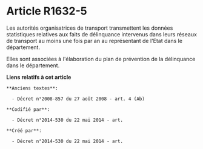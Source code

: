 # Article R1632-5

Les autorités organisatrices de transport transmettent les données statistiques relatives aux faits de délinquance intervenus
dans leurs réseaux de transport au moins une fois par an au représentant de l'Etat dans le département.

Elles sont associées à l'élaboration du plan de prévention de la délinquance dans le département.

**Liens relatifs à cet article**

	**Anciens textes**:

	  - Décret n°2008-857 du 27 août 2008 - art. 4 (Ab)

	**Codifié par**:

	  - Décret n°2014-530 du 22 mai 2014 - art.

	**Créé par**:

	  - Décret n°2014-530 du 22 mai 2014 - art.

